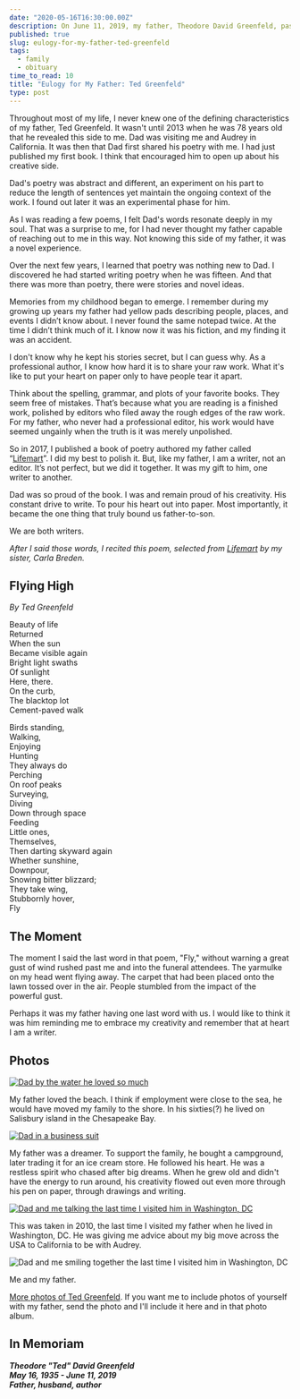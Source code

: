 ```yaml
---
date: "2020-05-16T16:30:00.00Z"
description: On June 11, 2019, my father, Theodore David Greenfeld, passed away at the age of 84. I spoke at his funeral three days later. It was some of the hardest words I've ever had to vocalize. I want to share what I said as well as some photos. Today would have been his 85th birthday.
published: true
slug: eulogy-for-my-father-ted-greenfeld
tags:
  - family
  - obituary
time_to_read: 10
title: "Eulogy for My Father: Ted Greenfeld"
type: post
---
```


Throughout most of my life, I never knew one of the defining characteristics of my father, Ted Greenfeld. It wasn't until 2013 when he was 78 years old that he revealed this side to me. Dad was visiting me and Audrey in California. It was then that Dad first shared his poetry with me. I had just published my first book. I think that encouraged him to open up about his creative side.

Dad's poetry was abstract and different, an experiment on his part to reduce the length of sentences yet maintain the ongoing context of the work. I found out later it was an experimental phase for him. 

As I was reading a few poems, I felt Dad's words resonate deeply in my soul. That was a surprise to me, for I had never thought my father capable of reaching out to me in this way. Not knowing this side of my father, it was a novel experience. 

Over the next few years, I learned that poetry was nothing new to Dad. I discovered he had started writing poetry when he was fifteen. And that there was more than poetry, there were stories and novel ideas.

Memories from my childhood began to emerge. I remember during my growing up years my father had yellow pads describing people, places, and events I didn’t know about. I never found the same notepad twice. At the time I didn’t think much of it. I know now it was his fiction, and my finding it was an accident.

I don't know why he kept his stories secret, but I can guess why. As a professional author, I know how hard it is to share your raw work. What it's like to put your heart on paper only to have people tear it apart.

Think about the spelling, grammar, and plots of your favorite books. They seem free of mistakes. That’s because what you are reading is a finished work, polished by editors who filed away the rough edges of the raw work. For my father, who never had a professional editor, his work would have seemed ungainly when the truth is it was merely unpolished.

So in 2017, I published a book of poetry authored my father called “[Lifemart](https://www.amazon.com/Lifemart-Narratives-Others-Ted-Greenfeld/dp/1521946035?tag=mlinar-20)”. I did my best to polish it. But, like my father, I am a writer, not an editor. It’s not perfect, but we did it together. It was my gift to him, one writer to another.

Dad was so proud of the book. I was and remain proud of his creativity. His constant drive to write. To pour his heart out into paper. Most importantly, it became the one thing that truly bound us father-to-son. 

We are both writers.

_After I said those words, I recited this poem, selected from [Lifemart](https://www.amazon.com/Lifemart-Narratives-Others-Ted-Greenfeld/dp/1521946035?tag=mlinar-20) by my sister, Carla Breden._

## Flying High

_By Ted Greenfeld_

Beauty of life<br>
Returned <br>
When the sun <br>
Became visible again<br>
Bright light swaths <br>
Of sunlight<br>
Here, there.<br>
On the curb,<br>
The blacktop lot<br>
Cement-paved walk<br>

Birds standing,<br>
Walking,<br>
Enjoying<br>
Hunting<br>
They always do<br>
Perching <br>
On roof peaks<br> 
Surveying, <br>
Diving <br>
Down through space<br>
Feeding<br>
Little ones,<br>
Themselves,<br>
Then darting skyward again<br>
Whether sunshine,<br>
Downpour,<br>
Snowing bitter blizzard; <br>
They take wing,<br>
Stubbornly hover,<br>
Fly   <br>

## The Moment

The moment I said the last word in that poem, "Fly," without warning a great gust of wind rushed past me and into the funeral attendees. The yarmulke on my head went flying away. The carpet that had been placed onto the lawn tossed over in the air. People stumbled from the impact of the powerful gust. 

Perhaps it was my father having one last word with us. I would like to think it was him reminding me to embrace my creativity and remember that at heart I am a writer.

## Photos

[![Dad by the water he loved so much](/public/images/dad-water-480.jpg)](/public/images/dad-water.jpg)

My father loved the beach. I think if  employment were close to the sea, he would have moved my family to the shore. In his sixties(?) he lived on Salisbury island in the Chesapeake Bay.


[![Dad in a business suit](/public/images/dad-business-480.jpg)](/public/images/dad-business.jpg)

My father was a dreamer. To support the family, he bought a campground, later trading it for an ice cream store. He followed his heart. He was a restless spirit who chased after big dreams. When he grew old and didn't have the energy to run around, his creativity flowed out even more through his pen on paper, through drawings and writing.

<!-- 
My father often worked for himself. When he worked for others he would start a new job with excitement but as the months passed he would grow frustrated with it. Most of my life I thought he was just argumentative at work.

Now I believe he just wanted to write. -->

[![Dad and me talking the last time I visited him in Washington, DC](/public/images/dad-me-talk.jpg)](/public/images/dad-me-talk.jpg)

This was taken in 2010, the last time I visited my father when he lived in Washington, DC. He was giving me advice about my big move across the USA to California to be with Audrey. 

![Dad and me smiling together the last time I visited him in Washington, DC](/public/images/dad-me-smile.jpg)

Me and my father.

[More photos of Ted Greenfeld](https://photos.app.goo.gl/BFMvG2rCmgWbLo3o9). If you want me to include photos of yourself with my father, send the photo and I'll include it here and in that photo album.

## In Memoriam

_**Theodore "Ted" David Greenfeld**_<br>
_**May 16, 1935 - June 11, 2019**_<br>
_**Father, husband, author**_
